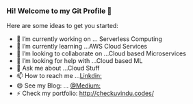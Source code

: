 ### Hi! Welcome to my Git Profile 👋

Here are some ideas to get you started:

- 🔭 I’m currently working on ... Serverless Computing 
- 🌱 I’m currently learning ...AWS Cloud Services 
- 👯 I’m looking to collaborate on ...Cloud based Microservices
- 🤔 I’m looking for help with ...Cloud based ML
- 💬 Ask me about ...Cloud Stuff
- 📫 How to reach me ...[Linkdin:](https://www.linkedin.com/in/uvindu-dharmawardana-57aa13143/)
- 😄 See my Blog: ... [@Medium:](https://uvindu-52078.medium.com/)
- ⚡ Check my portfolio: http://checkuvindu.codes/

